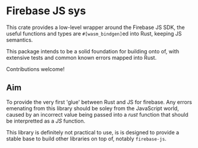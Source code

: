 # Firebase JS sys
This crate provides a low-level wrapper around the Firebase JS SDK, the useful
functions and types are `#[wasm_bindgen]`ed into Rust, keeping JS semantics.

This package intends to be a solid foundation for building onto of, with
extensive tests and common known errors mapped into Rust.

Contributions welcome!

## Aim
To provide the very first 'glue' between Rust and JS for firebase.
Any errors emenating from this library should be soley from the JavaScript world,
caused by an incorrect value being passed into a *rust* function that should
be interpretted as a *JS* function.

This library is definitely not practical to use, is is designed to provide a
stable base to build other libraries on top of, notably `firebase-js`.